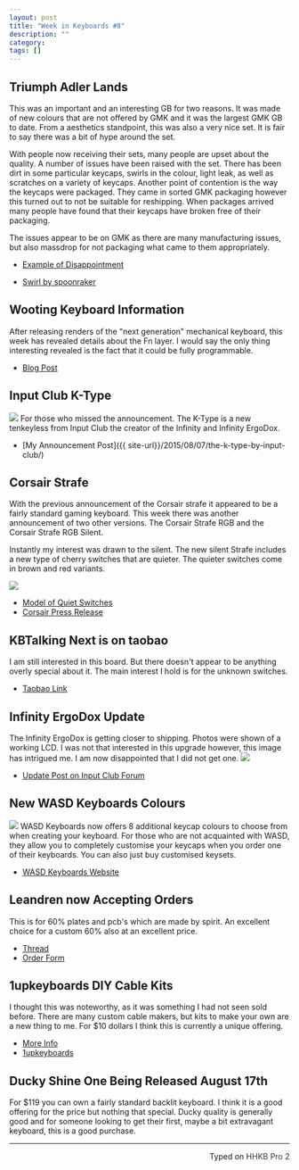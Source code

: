```yaml
---
layout: post
title: "Week in Keyboards #8"
description: ""
category: 
tags: []
---
```


## Triumph Adler Lands
This was an important and an interesting GB for two reasons. It was made of new colours that are not offered by GMK and it was the largest GMK GB to date. From a aesthetics standpoint, this was also a very nice set. It is fair to say there was a bit of hype around the set.

With people now receiving their sets, many people are upset about the quality. A number of issues have been raised with the set. There has been dirt in some particular keycaps, swirls in the colour, light leak, as well as scratches on a variety of keycaps. Another point of contention is the way the keycaps were packaged. They came in sorted GMK packaging however this turned out to not be suitable for reshipping. When packages arrived many people have found that their keycaps have broken free of their packaging.      

The issues appear to be on GMK as there are many manufacturing issues, but also massdrop for not packaging what came to them appropriately.

* [Example of Disappointment](https://www.reddit.com/r/MechanicalKeyboards/comments/3g6e7o/photos_yet_another_triumph_adler_post/)

* [Swirl by spoonraker](http://i.imgur.com/e53iBF7.jpg)

## Wooting Keyboard Information
After releasing renders of the "next generation" mechanical keyboard, this week has revealed details about the Fn layer.
I would say the only thing interesting revealed is the fact that it could be fully programmable.

* [Blog Post](http://blog.wooting.nl/mechanical-keyboard-shortcuts-functions/)

## Input Club K-Type
![]({{site-url}}/assets/ktype/2-5.jpg)
For those who missed the announcement. The K-Type is a new tenkeyless from Input Club the creator of the Infinity and Infinity ErgoDox.

* [My Announcement Post]({{ site-url}}/2015/08/07/the-k-type-by-input-club/)

## Corsair Strafe
With the previous announcement of the Corsair strafe it appeared to be a fairly standard gaming keyboard. This week there was another announcement of two other versions. The Corsair Strafe RGB and the Corsair Strafe RGB Silent.   

Instantly my interest was drawn to the silent. The new silent Strafe includes a new type of cherry switches that are quieter. The quieter switches come in brown and red variants.

![](https://i.imgur.com/JXcHVwv.jpg)

* [Model of Quiet Switches](https://sketchfab.com/models/4f4cfbf9f50949b193ab99e43f4ca23d)
* [Corsair Press Release](http://www.corsair.com/en-gb/company/press-release/corsair-evolves-gaming-arsenal-with-new-rgb-keyboards-mice-and-headsets)

## KBTalking Next is on taobao
I am still interested in this board. But there doesn't appear to be anything overly special about it. The main interest I hold is for the unknown switches.

* [Taobao Link](http://m.intl.taobao.com/detail/detail.html?spm=a1z10.1-c.w4024-8172676247.1.UnQ9zm&id=520039714625&ns=1&abbucket=4&scene=taobao_shop)

## Infinity ErgoDox Update
The Infinity ErgoDox is getting closer to shipping. Photos were shown of a working LCD. I was not that interested in this upgrade however, this image has intrigued me. I am now disappointed that I did not get one.
![](http://i.imgur.com/m4wUiYI.jpg)

* [Update Post on Input Club Forum](http://input.club/forums/topic/infinity-ergodox-update)

## New WASD Keyboards Colours
![](http://i.imgur.com/3BcBVLG.jpg)
WASD Keyboards now offers 8 additional keycap colours to choose from when creating your keyboard. For those who are not acquainted with WASD, they allow you to completely customise your keycaps when you order one of their keyboards. You can also just buy customised keysets.

* [WASD Keyboards Website](http://wasdkeyboards.com/)

## Leandren now Accepting Orders
This is for 60% plates and pcb's which are made by spirit. An excellent choice for a custom 60% also at an excellent price.

* [Thread](https://geekhack.org/index.php?topic=73666.0)
* [Order Form](https://docs.google.com/forms/d/1ts9khP0tRTpNAoLo0ScHSUr2TApofe6v8bjE_kb0KGQ/viewform)

## 1upkeyboards DIY Cable Kits	
I thought this was noteworthy, as it was something I had not seen sold before. There are many custom cable makers, but kits to make your own are a new thing to me. For $10 dollars I think this is currently a unique offering.

* [More Info](http://redd.it/3ge6ld)
* [1upkeyboards](http://1upkeyboards.com/product_info.php?cPath=23_27&products_id=97)

## Ducky Shine One Being Released August 17th 
For $119 you can own a fairly standard backlit keyboard. I think it is a good offering for the price but nothing that special. Ducky quality is generally good and for someone looking to get their first, maybe a bit extravagant keyboard, this is a good purchase.

---------------------------------
 <p style="text-align: right" title="Equipped with Hasu's alternative controller">Typed on <font color="#373737">HHKB Pro 2</font></p>
